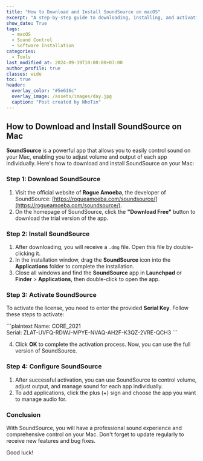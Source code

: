 ```yaml
---
title: "How to Download and Install SoundSource on macOS"
excerpt: "A step-by-step guide to downloading, installing, and activating SoundSource on macOS."
show_date: True
tags:
  - macOS
  - Sound Control
  - Software Installation
categories:
  - Tools
last_modified_at: 2024-09-19T10:00:00+07:00
author_profile: true
classes: wide
toc: true
header:
  overlay_color: "#5e616c"
  overlay_image: /assets/images/day.jpg
  caption: "Post created by NhoTin"
---
```


## How to Download and Install SoundSource on Mac

**SoundSource** is a powerful app that allows you to easily control sound on your Mac, enabling you to adjust volume and output of each app individually. Here's how to download and install SoundSource on your Mac:

### Step 1: Download SoundSource
1. Visit the official website of **Rogue Amoeba**, the developer of SoundSource: [https://rogueamoeba.com/soundsource/](https://rogueamoeba.com/soundsource/).
2. On the homepage of SoundSource, click the **"Download Free"** button to download the trial version of the app.

### Step 2: Install SoundSource
1. After downloading, you will receive a `.dmg` file. Open this file by double-clicking it.
2. In the installation window, drag the **SoundSource** icon into the **Applications** folder to complete the installation.
3. Close all windows and find the **SoundSource** app in **Launchpad** or **Finder** > **Applications**, then double-click to open the app.

### Step 3: Activate SoundSource
To activate the license, you need to enter the provided **Serial Key**. Follow these steps to activate:

\`\`\`plaintext
Name: CORE_2021  
Serial: ZLAT-UVFQ-RDWJ-MPYE-NVAQ-AH2F-K3QZ-2VRE-QCH3
\`\`\`

4. Click **OK** to complete the activation process. Now, you can use the full version of SoundSource.

### Step 4: Configure SoundSource
1. After successful activation, you can use SoundSource to control volume, adjust output, and manage sound for each app individually.
2. To add applications, click the plus (+) sign and choose the app you want to manage audio for.

### Conclusion
With SoundSource, you will have a professional sound experience and comprehensive control on your Mac. Don't forget to update regularly to receive new features and bug fixes.

Good luck!
